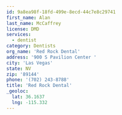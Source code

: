 ```yaml
---
id: 9a8ea98f-18fd-499e-8ecd-44c7e8c29741
first_name: Alan
last_name: McCaffrey
license: DMD
services:
  - dentist
category: Dentists
org_name: 'Red Rock Dental'
address: '900 S Pavilion Center '
city: 'Las Vegas'
state: NV
zip: '89144'
phone: '(702) 243-8788'
title: 'Red Rock Dental'
_geoloc:
  lat: 36.1637
  lng: -115.332
---
```

